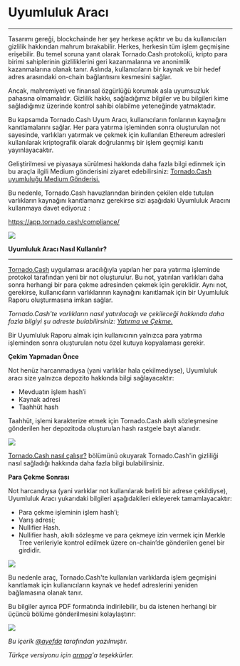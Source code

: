 # Uyumluluk Aracı
---

Tasarımı gereği, blockchainde her şey herkese açıktır ve bu da kullanıcıları gizlilik hakkından mahrum bırakabilir. Herkes, herkesin tüm işlem geçmişine erişebilir. Bu temel soruna yanıt olarak Tornado.Cash protokolü, kripto para birimi sahiplerinin gizliliklerini geri kazanmalarına ve anonimlik kazanmalarına olanak tanır. Aslında, kullanıcıların bir kaynak ve bir hedef adres arasındaki on-chain bağlantısını kesmesini sağlar.
 
Ancak, mahremiyeti ve finansal özgürlüğü korumak asla uyumsuzluk pahasına olmamalıdır. Gizlilik hakkı, sağladığımız bilgiler ve bu bilgileri kime sağladığımız üzerinde kontrol sahibi olabilme yeteneğinde yatmaktadır.
 
Bu kapsamda Tornado.Cash Uyum Aracı, kullanıcıların fonlarının kaynağını kanıtlamalarını sağlar. Her para yatırma işleminden sonra oluşturulan not sayesinde, varlıkları yatırmak ve çekmek için kullanılan Ethereum adresleri kullanılarak kriptografik olarak doğrulanmış bir işlem geçmişi kanıtı yayınlayacaktır.
 
Geliştirilmesi ve piyasaya sürülmesi hakkında daha fazla bilgi edinmek için bu araçla ilgili Medium gönderisini ziyaret edebilirsiniz: [Tornado.Cash uyumluluğu Medium Gönderisi.](https://tornado-cash.medium.com/tornado-cash-compliance-9abbf254a370)

 
Bu nedenle, Tornado.Cash havuzlarından birinden çekilen elde tutulan varlıkların kaynağını kanıtlamanız gerekirse sizi aşağıdaki Uyumluluk Aracını kullanmaya davet ediyoruz :

https://app.tornado.cash/compliance/

![](https://i.imgur.com/lsdaaWL.png)


**Uyumluluk Aracı Nasıl Kullanılır?**

---


[Tornado.Cash](https://app.tornado.cash/) uygulaması aracılığıyla yapılan her para yatırma işleminde protokol tarafından yeni bir not oluşturulur. Bu not, yatırılan varlıkları daha sonra herhangi bir para çekme adresinden çekmek için gereklidir. Aynı not, gerekirse, kullanıcıların varlıklarının kaynağını kanıtlamak için bir Uyumluluk Raporu oluşturmasına imkan sağlar.
 
*Tornado.Cash'te varlıkların nasıl yatırılacağı ve çekileceği hakkında daha fazla bilgiyi şu adreste bulabilirsiniz: [Yatırma ve Çekme.](https://github.com/tornadocash/docs/blob/tu/untitled.md)*
 
Bir Uyumluluk Raporu almak için kullanıcının yalnızca para yatırma işleminden sonra oluşturulan notu özel kutuya kopyalaması gerekir.

**Çekim Yapmadan Önce**

 Not henüz harcanmadıysa (yani varlıklar hala çekilmediyse), Uyumluluk aracı size yalnızca depozito hakkında bilgi sağlayacaktır:
 
* Mevduatın işlem hash’i
* Kaynak adresi
* Taahhüt hash

Taahhüt, işlemi karakterize etmek için Tornado.Cash akıllı sözleşmesine gönderilen her depozitoda oluşturulan hash rastgele bayt alanıdır.

![](https://i.imgur.com/9ZAkCgG.png)


[Tornado.Cash nasıl çalışır?](https://github.com/tornadocash/docs/blob/tu/how-does-tornado.cash-work.md) bölümünü okuyarak Tornado.Cash'in gizliliği nasıl sağladığı hakkında daha fazla bilgi bulabilirsiniz.

**Para Çekme Sonrası**

Not harcandıysa (yani varlıklar not kullanılarak belirli bir adrese çekildiyse), Uyumluluk Aracı yukarıdaki bilgileri aşağıdakileri ekleyerek tamamlayacaktır:
 
* Para çekme işleminin işlem hash’i;
* Varış adresi;
* Nullifier Hash.
* Nullifier hash, akıllı sözleşme ve para çekmeye izin vermek için Merkle Tree verileriyle kontrol edilmek üzere on-chain’de gönderilen genel bir girdidir.

![](https://i.imgur.com/8p11OnC.png)

 
Bu nedenle araç, Tornado.Cash'te kullanılan varlıklarda işlem geçmişini kanıtlamak için kullanıcıların kaynak ve hedef adreslerini yeniden bağlamasına olanak tanır.
 
Bu bilgiler ayrıca PDF formatında indirilebilir, bu da istenen herhangi bir üçüncü bölüme gönderilmesini kolaylaştırır:

![](https://i.imgur.com/INPogoc.png)

*Bu içerik [@ayefda](https://torn.community/u/ayefda) tarafından yazılmıştır.*

*Türkçe versiyonu için [armog](https://twitter.com/armogedd0n)'a teşekkürler.*
